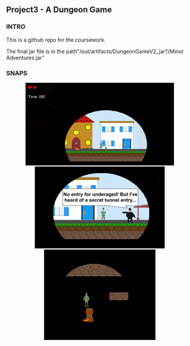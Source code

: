 ## Project3 - A Dungeon Game

### INTRO
This is a github repo for the coursework.

The final jar file is in the path"/out/artifacts/DungeonGameV2_jar?/Minor Adventures.jar"

### SNAPS

    
<p align="center">
      <img src="images/Screen%20Shot%202020-11-28%20at%2011.19.20%20PM.png" width="400" alt="upground">
     <img src="images/Screen%20Shot%202020-11-28%20at%2011.19.30%20PM.png" width="350" alt="upground">
  <img src="images/Screen%20Shot%202020-11-28%20at%2011.20.22%20PM.png" width="300"  title="underground">
   
</p>
